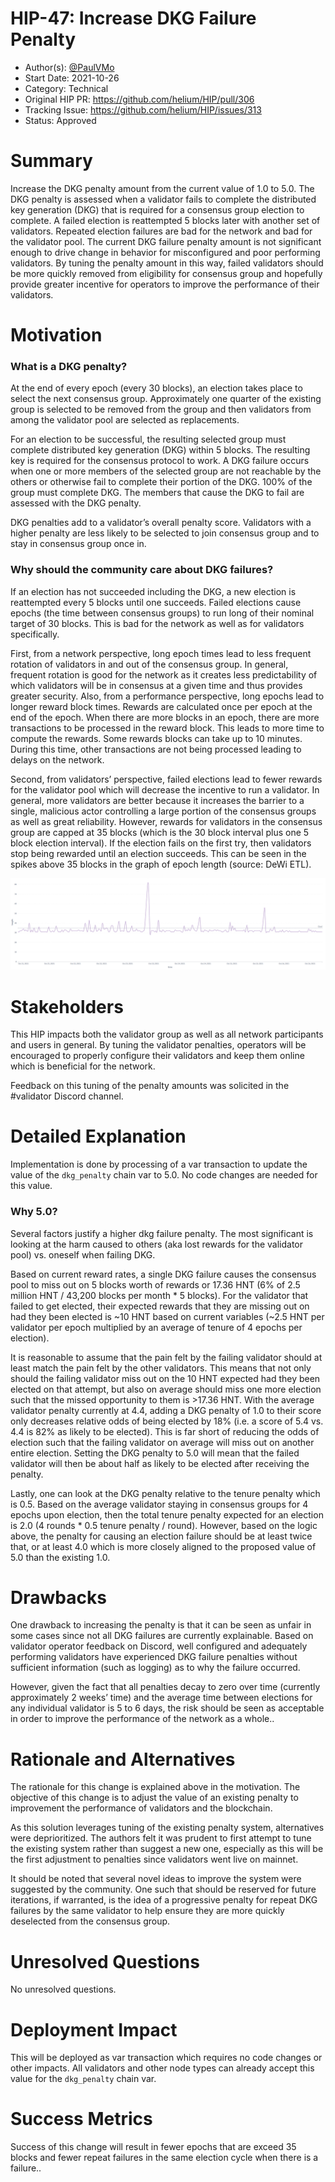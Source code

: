 # HIP-47: Increase DKG Failure Penalty

- Author(s): [@PaulVMo](https://github.com/PaulVMo)
- Start Date: 2021-10-26
- Category: Technical
- Original HIP PR: <https://github.com/helium/HIP/pull/306>
- Tracking Issue: <https://github.com/helium/HIP/issues/313>
- Status: Approved

# Summary

Increase the DKG penalty amount from the current value of 1.0 to 5.0. The DKG penalty is assessed
when a validator fails to complete the distributed key generation (DKG) that is required for a
consensus group election to complete. A failed election is reattempted 5 blocks later with another
set of validators. Repeated election failures are bad for the network and bad for the validator
pool. The current DKG failure penalty amount is not significant enough to drive change in behavior
for misconfigured and poor performing validators. By tuning the penalty amount in this way, failed
validators should be more quickly removed from eligibility for consensus group and hopefully provide
greater incentive for operators to improve the performance of their validators.

# Motivation

### What is a DKG penalty?

At the end of every epoch (every 30 blocks), an election takes place to select the next consensus
group. Approximately one quarter of the existing group is selected to be removed from the group and
then validators from among the validator pool are selected as replacements.

For an election to be successful, the resulting selected group must complete distributed key
generation (DKG) within 5 blocks. The resulting key is required for the consensus protocol to work.
A DKG failure occurs when one or more members of the selected group are not reachable by the others
or otherwise fail to complete their portion of the DKG. 100% of the group must complete DKG. The
members that cause the DKG to fail are assessed with the DKG penalty.

DKG penalties add to a validator’s overall penalty score. Validators with a higher penalty are less
likely to be selected to join consensus group and to stay in consensus group once in.

### Why should the community care about DKG failures?

If an election has not succeeded including the DKG, a new election is reattempted every 5 blocks
until one succeeds. Failed elections cause epochs (the time between consensus groups) to run long of
their nominal target of 30 blocks. This is bad for the network as well as for validators
specifically.

First, from a network perspective, long epoch times lead to less frequent rotation of validators in
and out of the consensus group. In general, frequent rotation is good for the network as it creates
less predictability of which validators will be in consensus at a given time and thus provides
greater security. Also, from a performance perspective, long epochs lead to longer reward block
times. Rewards are calculated once per epoch at the end of the epoch. When there are more blocks in
an epoch, there are more transactions to be processed in the reward block. This leads to more time
to compute the rewards. Some rewards blocks can take up to 10 minutes. During this time, other
transactions are not being processed leading to delays on the network.

Second, from validators’ perspective, failed elections lead to fewer rewards for the validator pool
which will decrease the incentive to run a validator. In general, more validators are better because
it increases the barrier to a single, malicious actor controlling a large portion of the consensus
groups as well as great reliability. However, rewards for validators in the consensus group are
capped at 35 blocks (which is the 30 block interval plus one 5 block election interval). If the
election fails on the first try, then validators stop being rewarded until an election succeeds.
This can be seen in the spikes above 35 blocks in the graph of epoch length (source: DeWi ETL).

![Epoch length in blocks](0047-increase-dkg-penalty/epochlengthinblocks.png)

# Stakeholders

This HIP impacts both the validator group as well as all network participants and users in general.
By tuning the validator penalties, operators will be encouraged to properly configure their
validators and keep them online which is beneficial for the network.

Feedback on this tuning of the penalty amounts was solicited in the #validator Discord channel.

# Detailed Explanation

Implementation is done by processing of a var transaction to update the value of the `dkg_penalty`
chain var to 5.0. No code changes are needed for this value.

### Why 5.0?

Several factors justify a higher dkg failure penalty. The most significant is looking at the harm
caused to others (aka lost rewards for the validator pool) vs. oneself when failing DKG.

Based on current reward rates, a single DKG failure causes the consensus pool to miss out on 5
blocks worth of rewards or 17.36 HNT (6% of 2.5 million HNT / 43,200 blocks per month \* 5 blocks).
For the validator that failed to get elected, their expected rewards that they are missing out on
had they been elected is ~10 HNT based on current variables (~2.5 HNT per validator per epoch
multiplied by an average of tenure of 4 epochs per election).

It is reasonable to assume that the pain felt by the failing validator should at least match the
pain felt by the other validators. This means that not only should the failing validator miss out on
the 10 HNT expected had they been elected on that attempt, but also on average should miss one more
election such that the missed opportunity to them is >17.36 HNT. With the average validator penalty
currently at 4.4, adding a DKG penalty of 1.0 to their score only decreases relative odds of being
elected by 18% (i.e. a score of 5.4 vs. 4.4 is 82% as likely to be elected). This is far short of
reducing the odds of election such that the failing validator on average will miss out on another
entire election. Setting the DKG penalty to 5.0 will mean that the failed validator will then be
about half as likely to be elected after receiving the penalty.

Lastly, one can look at the DKG penalty relative to the tenure penalty which is 0.5. Based on the
average validator staying in consensus groups for 4 epochs upon election, then the total tenure
penalty expected for an election is 2.0 (4 rounds \* 0.5 tenure penalty / round). However, based on
the logic above, the penalty for causing an election failure should be at least twice that, or at
least 4.0 which is more closely aligned to the proposed value of 5.0 than the existing 1.0.

# Drawbacks

One drawback to increasing the penalty is that it can be seen as unfair in some cases since not all
DKG failures are currently explainable. Based on validator operator feedback on Discord, well
configured and adequately performing validators have experienced DKG failure penalties without
sufficient information (such as logging) as to why the failure occurred.

However, given the fact that all penalties decay to zero over time (currently approximately 2 weeks’
time) and the average time between elections for any individual validator is 5 to 6 days, the risk
should be seen as acceptable in order to improve the performance of the network as a whole..

# Rationale and Alternatives

The rationale for this change is explained above in the motivation. The objective of this change is
to adjust the value of an existing penalty to improvement the performance of validators and the
blockchain.

As this solution leverages tuning of the existing penalty system, alternatives were deprioritized.
The authors felt it was prudent to first attempt to tune the existing system rather than suggest a
new one, especially as this will be the first adjustment to penalties since validators went live on
mainnet.

It should be noted that several novel ideas to improve the system were suggested by the community.
One such that should be reserved for future iterations, if warranted, is the idea of a progressive
penalty for repeat DKG failures by the same validator to help ensure they are more quickly
deselected from the consensus group.

# Unresolved Questions

No unresolved questions.

# Deployment Impact

This will be deployed as var transaction which requires no code changes or other impacts. All
validators and other node types can already accept this value for the `dkg_penalty` chain var.

# Success Metrics

Success of this change will result in fewer epochs that are exceed 35 blocks and fewer repeat
failures in the same election cycle when there is a failure..
